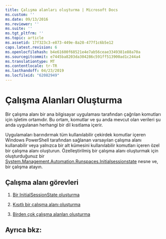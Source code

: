 ```yaml
---
title: Çalışma alanları oluşturma | Microsoft Docs
ms.custom: ''
ms.date: 09/13/2016
ms.reviewer: ''
ms.suite: ''
ms.tgt_pltfrm: ''
ms.topic: article
ms.assetid: 17f323c3-e873-449e-8a28-477f1c6b5e12
caps.latest.revision: 6
ms.openlocfilehash: b4e61600f68521e4e7ab56ceae3349381e88a70a
ms.sourcegitcommit: e7445ba8203da304286c591ff513900ad1c244a4
ms.translationtype: MT
ms.contentlocale: tr-TR
ms.lasthandoff: 04/23/2019
ms.locfileid: "62082949"
---
```

# <a name="creating-runspaces"></a>Çalışma Alanları Oluşturma

Bir çalışma alanı bir ana bilgisayar uygulaması tarafından çağrılan komutları için işletim ortamıdır. Bu ortam, komutlar ve şu anda mevcut olan verileri şu anda uygulanan herhangi bir dil kısıtlama içerir.

 Uygulamaları barındırmak tüm kullanılabilir çekirdek komutlar içeren Windows PowerShell tarafından sağlanan varsayılan çalışma alanı kullanabilir veya yalnızca bir alt kümesini kullanılabilir komutları içeren özel bir çalışma alanı oluşturun. Özelleştirilmiş bir çalışma alanı oluşturmak için oluşturduğunuz bir [System.Management.Automation.Runspaces.Initialsessionstate](/dotnet/api/System.Management.Automation.Runspaces.InitialSessionState) nesne ve, bir çalışma atayın.

## <a name="runspace-tasks"></a>Çalışma alanı görevleri

1. [Bir InitialSessionState oluşturma](./creating-an-initialsessionstate.md)

2. [Kısıtlı bir çalışma alanı oluşturma](./creating-a-constrained-runspace.md)

3. [Birden çok çalışma alanları oluşturma](./creating-multiple-runspaces.md)

## <a name="see-also"></a>Ayrıca bkz:
